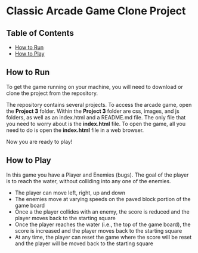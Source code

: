 # Classic Arcade Game Clone Project

## Table of Contents

- [How to Run](#how-to-run)
- [How to Play](#how-to-play)

## How to Run

To get the game running on your machine, you will need to download or clone the project from the repository.

The repository contains several projects. To access the arcade game, open the **Project 3** folder. Within the **Project 3** folder are css, images, and js folders, as well as an index.html and a README.md file. The only file that you need to worry about is the **index.html** file. To open the game, all you need to do is open the **index.html** file in a web browser. 

Now you are ready to play!

## How to Play

In this game you have a Player and Enemies (bugs). The goal of the player is to reach the water, without colliding into any one of the enemies.

- The player can move left, right, up and down
- The enemies move at varying speeds on the paved block portion of the game board
- Once a the player collides with an enemy, the score is reduced and the player moves back to the starting square
- Once the player reaches the water (i.e., the top of the game board), the score is increased and the player moves back to the starting square
- At any time, the player can reset the game where the score will be reset and the player will be moved back to the starting square